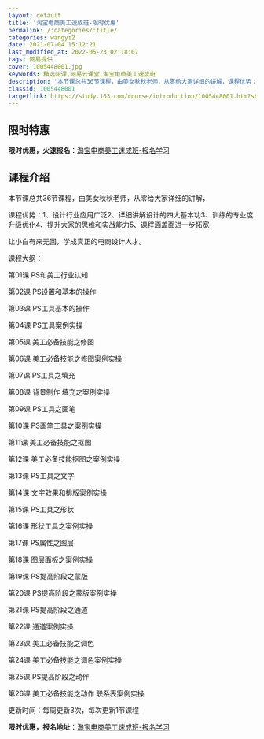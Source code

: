 ```yaml
---
layout: default
title: '淘宝电商美工速成班-限时优惠'
permalink: /:categories/:title/
categories: wangyi2
date: 2021-07-04 15:12:21
last_modified_at: 2022-05-23 02:18:07
tags: 网易提供
cover: 1005448001.jpg
keywords: 精选网课,网易云课堂,淘宝电商美工速成班
description: '本节课总共36节课程，由美女秋秋老师，从零给大家详细的讲解，课程优势：1、设计行业应用广泛2、详细讲解设计的四大基本功3'
classid: 1005448001
targetlink: https://study.163.com/course/introduction/1005448001.htm?share=1&shareId=1025206652&utm_campaign=share&utm_medium=iphoneShare&utm_source=&utm_u=1025206652
---
```


## 限时特惠

**限时优惠，火速报名**：[淘宝电商美工速成班-报名学习](https://study.163.com/course/introduction/1005448001.htm?share=1&shareId=1025206652&utm_campaign=share&utm_medium=iphoneShare&utm_source=&utm_u=1025206652)

## 课程介绍

本节课总共36节课程，由美女秋秋老师，从零给大家详细的讲解，

课程优势：1、设计行业应用广泛2、详细讲解设计的四大基本功3、训练的专业度升级优化4、提升大家的思维和实战能力5、课程涵盖面进一步拓宽

让小白有来无回，学成真正的电商设计人才。

课程大纲：

第01课  PS和美工行业认知

第02课  PS设置和基本的操作

第03课  PS工具基本的操作

第04课  PS工具案例实操

第05课  美工必备技能之修图

第06课  美工必备技能之修图案例实操

第07课  PS工具之填充

第08课  背景制作 填充之案例实操

第09课  PS工具之画笔

第10课  PS画笔工具之案例实操

第11课  美工必备技能之抠图

第12课  美工必备技能抠图之案例实操

第13课  PS工具之文字

第14课  文字效果和排版案例实操

第15课  PS工具之形状

第16课  形状工具之案例实操

第17课  PS属性之图层

第18课  图层面板之案例实操

第19课  PS提高阶段之蒙版

第20课  PS提高阶段之蒙版案例实操

第21课  PS提高阶段之通道

第22课  通道案例实操

第23课  美工必备技能之调色

第24课  美工必备技能之调色案例实操

第25课  PS提高阶段之动作

第26课  美工必备技能之动作 联系表案例实操

更新时间：每周更新3次，每次更新1节课程

**限时优惠，报名地址**：[淘宝电商美工速成班-报名学习](https://study.163.com/course/introduction/1005448001.htm?share=1&shareId=1025206652&utm_campaign=share&utm_medium=iphoneShare&utm_source=&utm_u=1025206652)

